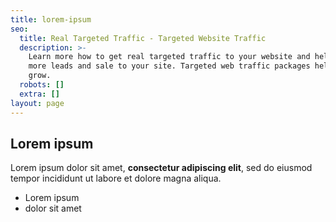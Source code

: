 ```yaml
---
title: lorem-ipsum
seo:
  title: Real Targeted Traffic - Targeted Website Traffic
  description: >-
    Learn more how to get real targeted traffic to your website and help you get
    more leads and sale to your site. Targeted web traffic packages help to
    grow.
  robots: []
  extra: []
layout: page
---
```

## Lorem ipsum

Lorem ipsum dolor sit amet, **consectetur adipiscing elit**, sed do eiusmod tempor incididunt ut labore et dolore magna aliqua.

- Lorem ipsum
- dolor sit amet